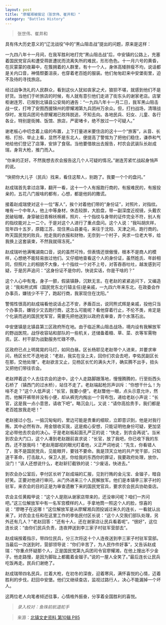 ```yaml
---
layout: post
title: "廖耀湘被擒记（张世伟、崔井和）"
category: "Battles History"
---
```

> 张世伟、崔井和

具有伟大历史意义的“辽沈战役”中的“黑山阻击战”提出的问题，原来是这样：

一九四八年十一月间，在我军胜利地打完“黑山阻击战”后，中安镇的公路上，充塞着国民党官兵和遭受蒋匪遭扰而流离失所的难民，形形色色。十一月六号的黄昏，在灰蒙蒙的夜幕中，在簇拥着的人群里，有十一个人，身体高矮胖瘦不均，说话都是关内口音，神情颓萎沮丧，也穿着老百姓的服装。他们匆匆赶来中安堡街里，迫不及待的寻找旅店。

经过战争洗礼的人民群众，看到这伙人犹如丧家之犬，狼狈不堪，就感到他们不是好货。当他们于听旅店的时候，有人就有意引他们走进了街东头的谢家老店。店掌柜谢连芳、已按到北镇县公安局的通告：“一九四八年十一月二日，我军黑山阻击战一仗，打垮了安图西援锦州的廖耀湘第九兵团卅万余众。但，打扫战场，清理战俘时，发现兵团司令廖耀湘已败阵脱逃，不知去向。各地民兵、妇女、儿童、各行各业，特别是街摊、饭馆、旅店，严密堵卡，绝不放过一个可疑人。”

谢老板心中叨念着上级的布置，上下打量进米要住店的这十一个“旅客”，从音、长相、打扮、举止上看，显然不是东北人，便提高了警惕为了把他们稳住，谦恭和气地给他们登记了店簿，安排了食宿。当他要借故出去报告，村农会武装队长赵成瑞，身背大枪，推门而入。

“你来的正好。不然我想去农会报告这几个人可疑的情况。”谢连芳紧忙战起身悄声的说。

“快把你大儿子（民兵）找来，看住这帮人，别跑了。我要一个个的盘问。”

赵成瑞首先拿过店簿，翻开一看，这十一个人有报跑行商的，有报难民的，有报投亲的，五花八门报啥的都有，心想，都是他妈的撒谎。

接着赵成瑞使对这十一位“客人”，挨个对着他们带的“身份证”，对照片，对指纹。唯有一个中年人，他上中等身材，休态较胖，大脸盘，带一副深度近视镜，头戴农民破毡帽，身穿破旧青棉袄棉裤，照片、十个指纹与身带的证件完全不符，别人有的指纹能对上一二个。于是对这个人进行了重点盘问。这个人说：“我叫胡庆祥，现年四十五岁，原籍江苏，现住黑山县姜屯，来往于沈阳、天津之间，跑行商的。昨天国民党的败兵，抢走我的衣报和财物，无奈到一个村子，央求一位老大爷，给我换上这套装束，不然我就得冻死。” 

赵成瑞听他满嘴湖南口音，说的虽然可怜，但表情还很傲慢，根本不是商人的模样，心想绝不能轻易放过他们。又仔细地查看这个人的身份证，虽然姓氏、年龄相同，但照片上的相貌不大像，十个指纹一个对不上号，对答吞吞吐吐，越发感到可疑，于是厉声追问：“这身份证不是你的，快说实话，你是干啥的？”

这个人心中有鬼，身子一颤，假装镇静，沉默无言。在老赵的紧紧追问下，又编造说：“我和熊式辉（国民党东北行辕主任)是亲戚，一九四六年来东北，在政委会作办事员，嫌钱少不干了，跑起行商，我家现住在沈阳。”

警惕性很高的赵成端看他说话忐忑不安，矛盾百出，说同熊式辉是亲戚，投他只当个办事员，嫌钱少又去跑行商，这怎么可能呢？看他穿着行止，不伦不类，肯定是个化装而逃的国民党军官，需要先把他送到以政府去审查，弄个水落石出。

中安堡镇是北镇县第三区政府所在地。由于临近黑山阻击战场，境内设有我解放军的野战医院，战俘收容站和部队的一些机关，还储备着粮、草、菜、衣等军需物资。区、村干部为战勤服务忙碌不停。

区政府已点上明晃晃的马灯，如同白昼。区长杨耶见老赵带个人进来，并要求审问，杨区长忙不迭地说：“老赵，我实在没上夫，回你们农会去吧，李佑民副区长在那，交他处理”。老赵欲言又止，见杨区长忙的满头大汗，确实腾不出手，扭头又把他们带往农会。

老赵押着这个人去往农会的途中，这个人走路脚跟落地，慢慢腾腾的，行至街西头石桥了（镇西门的过水桥），站住不走了。老赵端起枪厉声训斥：“你想干什么！为啥不走？”这个人低声说：“长官，我要小便”。老赵瞥他一眼，点头示意允许，然而，他解开裤带并没有小便，却从裤兜内掏出一个背布包，递给老赵小声说：“长官，这是我一点小意思，请收下吧”。略沉会儿，又说：“请你高拾贵手，我们都是老百姓放我走吧！”

老赵接过小包，一掂沉甸甸的，里边可能是贵重的细软，立即意识到，他是对我行贿，其中必然有诈。用金银收买我，这是痴心安想，只能证明他身份可疑，更加坚定必带他去农会的决心。于是老赵板起面孔严正的说：“快走，到农会再说”。当米到农会大门口，这个人凑到老赵跟前哀求说：“长官，放了我吧，你已收下我的东西，还不放我吗！”老赵用鄙视的眼光盯着他，义正严词地说：“先生，你看错人了，我不是国民党兵，见能眼开，要钱不要命。我是顶天立地的共产党干部，只知道干革命，打击敌人，保卫人民，你给我的东西你的罪证，我要政府处理，放你，没门！”该人还想说什么，老赵斩钉截铁的说：“少废话，快进去。”

到农会办公室后，李付区长听了赵成端的汇报，见到行贿的金元宝、金镏子，暗自好笑。正要对他进行审问，从门外进来三个人民解放军。他们是本镇李三家子衬的驻军，来农会的目的正是为审查遗散下来的国民党官兵，要求农会民兵协助查店。

农会主任黄殿甲说：“这个人是刚从谢家店带来的，还没审问呢？咱们一齐问吧。”这三位解放军中有一名军宫模样的人，手拿地筒一照这个人的脸，惊喜的说：“廖瞎子在这哪！”这位解放军是从廖耀湘兵团投诚过来久的连长，一看就认出来了。对农会主任和在这里工作的李佑民付区长说：“这个人交我们部队处理，另外还有几人？”老赵回答：“还有十人，还在谢家店让民兵看着呢”。“很好”，这位连长说：“由你们民兵负责，连夜押送到李三家子村驻军营部去”。

赵成端按着指示，带四位民兵，分三次将这十个人连夜送到李三家子村驻军营部。当最后一次送到时，营部领导说：“你们辛苦了，为人民作件好事”，又告诉赵成瑞：“你重点怀疑那个人，正是国民党第九兵团司令官廖耀湘，在他上搜出不少金子。他走路慢，是因为脚趾上都戴着金镏子。”说的一屋人全笑了。”最后连长让民兵吃饭再走。民兵们谢绝了。

赵成瑞带四名民兵，扛着大枪，在初冬的深夜，迎着寒风，满怀喜悦的心情，迈着胜利的步伐，赶回中安堡。他们又继续查店，监视过路行人，决心不能漏掉一个坏人。

这两位老人向笔者倾述往事，心情格外振奋，分享着全国胜利的喜悦。

> *录入校对：鱼珠前航道舵手*


> 来源：[北镇文史资料 第10辑 P85](https://www.modernhistory.org.cn/#/Detailedreading?fileCode=0001_ts_30022054&treeId=154322725&uniqTag&dirCode=d0a6cf7fdba94f68b535094e99412d58&bzId&qkTitle&imageUrl=https%3A%2F%2Fiiif.modernhistory.org.cn%2Fiiif%2F2%2F0001_ts_30022054%252F0001_ts_30022054_00087.jpg&contUrl=https%3A%2F%2Fkrwxk-prod.oss-cn-beijing.aliyuncs.com%2F0001_ts_30022054%2F0001_ts_30022054.json)